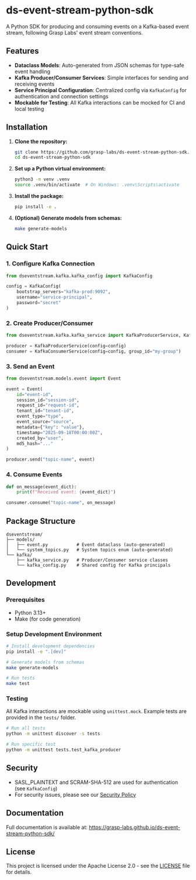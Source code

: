 # ds-event-stream-python-sdk

A Python SDK for producing and consuming events on a Kafka-based event stream, following Grasp Labs' event stream conventions.

## Features

- **Dataclass Models**: Auto-generated from JSON schemas for type-safe event handling
- **Kafka Producer/Consumer Services**: Simple interfaces for sending and receiving events
- **Service Principal Configuration**: Centralized config via `KafkaConfig` for authentication and connection settings
- **Mockable for Testing**: All Kafka interactions can be mocked for CI and local testing

## Installation

1. **Clone the repository:**
   ```bash
   git clone https://github.com/grasp-labs/ds-event-stream-python-sdk.git
   cd ds-event-stream-python-sdk
   ```

2. **Set up a Python virtual environment:**
   ```bash
   python3 -m venv .venv
   source .venv/bin/activate  # On Windows: .venv\Scripts\activate
   ```

3. **Install the package:**
   ```bash
   pip install -e .
   ```

4. **(Optional) Generate models from schemas:**
   ```bash
   make generate-models
   ```

## Quick Start

### 1. Configure Kafka Connection

```python
from dseventstream.kafka.kafka_config import KafkaConfig

config = KafkaConfig(
    bootstrap_servers="kafka-prod:9092",
    username="service-principal",
    password="secret"
)
```

### 2. Create Producer/Consumer

```python
from dseventstream.kafka.kafka_service import KafkaProducerService, KafkaConsumerService

producer = KafkaProducerService(config=config)
consumer = KafkaConsumerService(config=config, group_id="my-group")
```

### 3. Send an Event

```python
from dseventstream.models.event import Event

event = Event(
    id="event-id",
    session_id="session-id",
    request_id="request-id",
    tenant_id="tenant-id",
    event_type="type",
    event_source="source",
    metadata={"key": "value"},
    timestamp="2025-09-18T00:00:00Z",
    created_by="user",
    md5_hash="..."
)

producer.send("topic-name", event)
```

### 4. Consume Events

```python
def on_message(event_dict):
    print(f"Received event: {event_dict}")

consumer.consume("topic-name", on_message)
```

## Package Structure

```
dseventstream/
├── models/
│   ├── event.py           # Event dataclass (auto-generated)
│   └── system_topics.py   # System topics enum (auto-generated)
└── kafka/
    ├── kafka_service.py   # Producer/Consumer service classes
    └── kafka_config.py    # Shared config for Kafka principals
```

## Development

### Prerequisites

- Python 3.13+
- Make (for code generation)

### Setup Development Environment

```bash
# Install development dependencies
pip install -e ".[dev]"

# Generate models from schemas
make generate-models

# Run tests
make test
```

### Testing

All Kafka interactions are mockable using `unittest.mock`. Example tests are provided in the `tests/` folder.

```bash
# Run all tests
python -m unittest discover -s tests

# Run specific test
python -m unittest tests.test_kafka_producer
```

## Security

- SASL_PLAINTEXT and SCRAM-SHA-512 are used for authentication (see `KafkaConfig`)
- For security issues, please see our [Security Policy](https://github.com/grasp-labs/.github/blob/main/SECURITY.md)

## Documentation

Full documentation is available at: https://grasp-labs.github.io/ds-event-stream-python-sdk/

## License

This project is licensed under the Apache License 2.0 - see the [LICENSE](LICENSE) file for details.